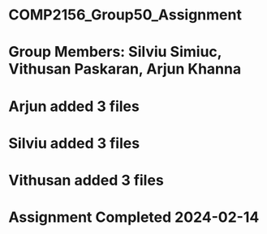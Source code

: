 ﻿# COMP2156_Group50_Assignment

# Group Members: Silviu Simiuc, Vithusan Paskaran, Arjun Khanna

# Arjun added 3 files

# Silviu added 3 files

# Vithusan added 3 files

# Assignment Completed 2024-02-14
